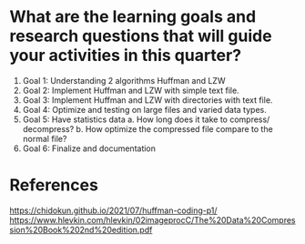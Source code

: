 # What are the learning goals and research questions that will guide your activities in this quarter?

1. Goal 1: Understanding 2 algorithms Huffman and LZW
2. Goal 2: Implement Huffman and LZW with simple text file.
3. Goal 3: Implement Huffman and LZW with directories with text file.
4. Goal 4: Optimize and testing on large files and varied data types.
5. Goal 5: Have statistics data
    a. How long does it take to compress/ decompress?
    b. How optimize the compressed file compare to the normal file?
6. Goal 6: Finalize and documentation

# References
https://chidokun.github.io/2021/07/huffman-coding-p1/
https://www.hlevkin.com/hlevkin/02imageprocC/The%20Data%20Compression%20Book%202nd%20edition.pdf

